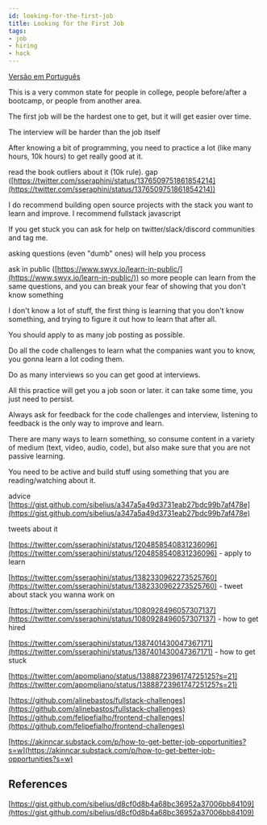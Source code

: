 ```yaml
---
id: looking-for-the-first-job
title: Looking for the First Job
tags:
- job
- hiring
- hack
---
```


[Versão em Português](https://gist.github.com/sermoud/b30a36058cdad95d4a048740307b8e71)

This is a very common state for people in college, people before/after a bootcamp, or people from another area.

The first job will be the hardest one to get, but it will get easier over time.

The interview will be harder than the job itself

After knowing a bit of programming, you need to practice a lot (like many hours, 10k hours) to get really good at it.

read the book outliers about it (10k rule). gap ([https://twitter.com/sseraphini/status/1376509751861854214](https://twitter.com/sseraphini/status/1376509751861854214))

I do recommend building open source projects with the stack you want to learn and improve. I recommend fullstack javascript

If you get stuck you can ask for help on twitter/slack/discord communities and tag me.

asking questions (even "dumb" ones) will help you process

ask in public ([https://www.swyx.io/learn-in-public/](https://www.swyx.io/learn-in-public/)) so more people can learn from the same questions, and you can break your fear of showing that you don't know something

I don't know a lot of stuff, the first thing is learning that you don't know something, and trying to figure it out how to learn that after all.

You should apply to as many job posting as possible.

Do all the code challenges to learn what the companies want you to know, you gonna learn a lot coding them.

Do as many interviews so you can get good at interviews.

All this practice will get you a job soon or later. it can take some time, you just need to persist.

Always ask for feedback for the code challenges and interview, listening to feedback is the only way to improve and learn.

There are many ways to learn something, so consume content in a variety of medium (text, video, audio, code), but also make sure that you are not passive learning.

You need to be active and build stuff using something that you are reading/watching about it.

advice [https://gist.github.com/sibelius/a347a5a49d3731eab27bdc99b7af478e](https://gist.github.com/sibelius/a347a5a49d3731eab27bdc99b7af478e)

tweets about it

[https://twitter.com/sseraphini/status/1204858540831236096](https://twitter.com/sseraphini/status/1204858540831236096) - apply to learn

[https://twitter.com/sseraphini/status/1382330962273525760](https://twitter.com/sseraphini/status/1382330962273525760) - tweet about stack you wanna work on

[https://twitter.com/sseraphini/status/1080928496057307137](https://twitter.com/sseraphini/status/1080928496057307137) - how to get hired

[https://twitter.com/sseraphini/status/1387401430047367171](https://twitter.com/sseraphini/status/1387401430047367171) - how to get stuck

[https://twitter.com/apompliano/status/1388872396174725125?s=21](https://twitter.com/apompliano/status/1388872396174725125?s=21)

[https://github.com/alinebastos/fullstack-challenges](https://github.com/alinebastos/fullstack-challenges)
[https://github.com/felipefialho/frontend-challenges](https://github.com/felipefialho/frontend-challenges)

[https://akinncar.substack.com/p/how-to-get-better-job-opportunities?s=w](https://akinncar.substack.com/p/how-to-get-better-job-opportunities?s=w)


## References

[https://gist.github.com/sibelius/d8cf0d8b4a68bc36952a37006bb84109](https://gist.github.com/sibelius/d8cf0d8b4a68bc36952a37006bb84109)